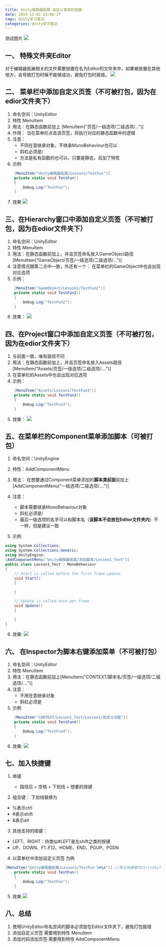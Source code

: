 ```yaml
---
title: Unity编辑器拓展-自定义菜单栏拓展
date: 2024-12-02 23:06:27
tags: Unity学习笔记
categories: Unity学习笔记
---
```



测试图片
![](./一-自定义菜单栏拓展/QQ20241202-230828.png)
## 一、 特殊文件夹Editor
对于编辑器拓展相关的文件需要放置在名为Editor的文件夹中，如果被放置在其他地方，会导致打包时候不能够成功，避免打包时报错。
![](./一-自定义菜单栏拓展/1.png)

## 二、 菜单栏中添加自定义页签（不可被打包，因为在edior文件夹下）
1. 命名空间：UnityEditor
2. 特性 MenuItem
3. 用法：在静态函数前加上 [MenuItem("页签/一级选项/二级选项/...")]
4. 作用： 当在菜单栏点击该页签，将执行对应的静态函数中的逻辑
5. 注意：
   - 不同在意继承对象，不继承MonoBehaviour也可以
   - 斜杠必须是/
   - 方法是私有函数的也可以，只要是静态，且加了特性
6. 示例
```cs
    [MenuItem("Unity编辑器拓展/Lesson1/TestFun")]
    private static void TestFun()
    {
        Debug.Log("TestFun");
    }
```
7. 效果
![](./一-自定义菜单栏拓展/2编辑器菜单栏.png)

## 三、在Hierarchy窗口中添加自定义页签（不可被打包，因为在edior文件夹下）
1. 命名空间：UnityEditor
2. 特性 MenuItem
3. 用法：在静态函数前加上，并且页签命名放入GameObject路径 [MenuItem("GameObject/页签/一级选项/二级选项/...")]
4. 注意情况跟第二点中一致，外还有一个：    在菜单栏的GameObject中也会出现对应选项
5. 示例：
```cs
    [MenuItem("GameObject/Lesson1/TestFun2")]
    private static void TestFun2()
    {
        Debug.Log("TestFun2");
    }
```
6. 效果：
![](./一-自定义菜单栏拓展/3Hierarchy窗口)

## 四、在Project窗口中添加自定义页签（不可被打包，因为在edior文件夹下）
1. 与前面一致，唯有路径不同
2. 用法：在静态函数前加上，并且页签命名放入Assets路径 [MenuItem("Assets/页签/一级选项/二级选项/....")]
3. 在菜单栏的Assets中也会出现对应选项
4. 示例：
```cs
    [MenuItem("Assets/Lesson1/TestFun3")]
    private static void TestFun3()
    {
        Debug.Log("TestFun3");
    }
```
5. 效果：
![](./一-自定义菜单栏拓展/3在Asset添加自定义)

## 五、在菜单栏的Component菜单添加脚本（可被打包）
1. 命名空间：UnityEngine
2. 特性：AddComponentMenu

3. 用法：
在想要通过Component菜单添加的**脚本类前面**前加上
[AddComponentMenu("一级选项/二级选项/....")]

4. 注意：
   - 脚本需要继承MonoBehaviour对象
   - 斜杠必须是/
   - 最后一级选项的名字可以和脚本名（**该脚本不会放在Editor文件夹内**）不一样，但是建议一致
5. 示例
```cs
using System.Collections;
using System.Collections.Generic;
using UnityEngine;
[AddComponentMenu("Unity编辑器拓展/添加脚本/Lesson1_Test")]
public class Lesson1_Test : MonoBehaviour
{
    // Start is called before the first frame update
    void Start()
    {
        
    }

    // Update is called once per frame
    void Update()
    {
        
    }
}

```
6. 效果:
![](./一-自定义菜单栏拓展/5在菜单栏的Component菜单添加脚本.png)


## 六、 在Inspector为脚本右键添加菜单（不可被打包）

1. 命名空间：UnityEditor
2. 特性 MenuItem
3. 用法：在静态函数前加上[MenuItem("CONTEXT/脚本名/页签/一级选项/二级选项/....")]
4. 注意：
   - 不用在意继承对象
   - 斜杠必须是
5. 示例
```cs
    [MenuItem("CONTEXT/Lesson1_Test/Lesson1/自定义功能")]
    private static void TestFun4()
    {
        Debug.Log("TestFun4");
    }
```
6. 效果:
![](./一-自定义菜单栏拓展/6在Inspector为脚本右键添加菜单)


## 七、加入快捷键
1. 单键
   - 路径后 + 空格 + 下划线 + 想要的按键

2. 组合键：
下划线替换为
- %表示ctrl
- #表示shift
- &表示alt

3. 其他支持的按键：
- LEFT、RIGHT：持类似#LEFT是左shift之类的按键
- UP、DOWN、F1..F12、HOME、END、PGUP、PGDN

4. 以菜单栏中添加自定义页签 为例
```cs
[MenuItem("Unity编辑器拓展/Lesson1/TestFun %#&A")] //表示快捷键为Ctrl+Shift+Alt+A
    private static void TestFun()
    {
        Debug.Log("TestFun");
    }

```
5. 效果
![](./一-自定义菜单栏拓展/7加入快捷键)

## 八、总结
1. 使用UnityEditor命名空间的脚本必须放在Editor文件夹下，避免打包报错
2. 添加自定义页签 需要用到特性 MenuItem
3. 添加代码添加页签 需要用到特性 AddComponentMenu